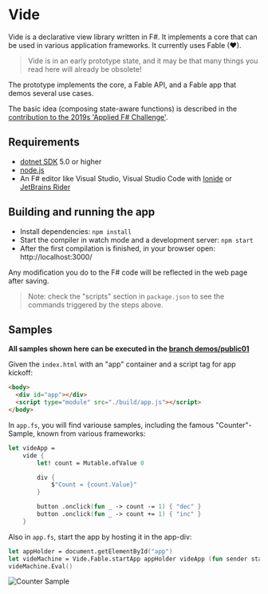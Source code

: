 # Vide

Vide is a declarative view library written in F#. It implements a core that can be used in various application frameworks. It currently uses Fable (❤).

> Vide is in an early prototype state, and it may be that many things you read here will already be obsolete!

The prototype implements the core, a Fable API, and a Fable app that demos several use cases.

The basic idea (composing state-aware functions) is described in the [contribution to the 2019s 'Applied F# Challenge'](https://github.com/RonaldSchlenker/applied_fsharp_challenge/blob/master/docs/index.md).

## Requirements

* [dotnet SDK](https://www.microsoft.com/net/download/core) 5.0 or higher
* [node.js](https://nodejs.org)
* An F# editor like Visual Studio, Visual Studio Code with [Ionide](http://ionide.io/) or [JetBrains Rider](https://www.jetbrains.com/rider/)

## Building and running the app

* Install dependencies: `npm install`
* Start the compiler in watch mode and a development server: `npm start`
* After the first compilation is finished, in your browser open: http://localhost:3000/

Any modification you do to the F# code will be reflected in the web page after saving.

> Note: check the "scripts" section in `package.json` to see the commands triggered by the steps above.

## Samples

**All samples shown here can be executed in the [branch demos/public01](https://github.com/RonaldSchlenker/Vide/tree/demos/public01)**

Given the `index.html` with an "app" container and a script tag for app kickoff:

```html
<body>
  <div id="app"></div>
  <script type="module" src="./build/app.js"></script>
</body>
```

In `app.fs`, you will find variouse samples, including the famous "Counter"-Sample, known from various frameworks:

```fsharp
let videApp =
    vide {
        let! count = Mutable.ofValue 0

        div {
            $"Count = {count.Value}"
        }

        button .onclick(fun _ -> count -= 1) { "dec" }
        button .onclick(fun _ -> count += 1) { "inc" }
    }
```

Also in `app.fs`, start the app by hosting it in the app-div:

```fsharp
let appHolder = document.getElementById("app")
let videMachine = Vide.Fable.startApp appHolder videApp (fun sender state -> ())
videMachine.Eval()
```

![Counter Sample](./docu/videcounter.gif)
